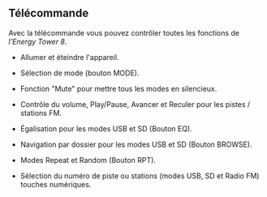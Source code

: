 ## Télécommande 

Avec la télécommande vous pouvez contrôler toutes les fonctions de *l'Energy Tower 8*. 

* Allumer et éteindre l'appareil. 

* Sélection de mode (bouton MODE). 

* Fonction "Mute" pour mettre tous les modes en silencieux.

* Contrôle du volume, Play/Pause, Avancer et Reculer pour les pistes / stations FM. 

* Égalisation pour les modes USB et SD (Bouton EQ). 

* Navigation par dossier pour les modes USB et SD (Bouton BROWSE).

* Modes Repeat et Random (Bouton RPT). 

* Sélection du numéro de piste ou stations (modes USB, SD et Radio FM) touches numériques.
